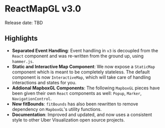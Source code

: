 # ReactMapGL v3.0

Release date: TBD

## Highlights

- **Separated Event Handling**: Event handling in `v3` is decoupled from the `React`
component and was re-written from the ground up, using `hammer.js`.
- **Static and Interactive Map Component**: We now expose a `StaticMap` component
which is meant to be completely stateless. The default component is now `InteractiveMap`,
which will take care of handling interactions and states for you.
- **Addional MapboxGL Components**: The following `MapboxGL` pieces have been
given their own `React` components as well: `Popup`, `Marker`, `NavigationControl`.
- **New fitBounds**: `fitBounds` has also been rewritten to remove dependency
on `MapboxGL`'s utility functions.
- **Documentation**: Improved and updated, and now uses a consistent style to
other Uber Visualization open source projects.
